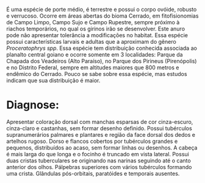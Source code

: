 ﻿É uma espécie de porte médio, é terrestre e possui o corpo ovóide, robusto e <glossario>verrucoso</glossario>. Ocorre em áreas abertas do bioma Cerrado, em fitofisionomias de Campo Limpo, Campo Sujo e Campo Rupestre, sempre próximo à riachos temporários, no qual os girinos irão se desenvolver. Este anuro pode não apresentar tolerância a modificações no habitat. Essa espécie possui características larvais e adultas que a aproximam do gênero *Proceratophrys spp*.
Essa espécie tem distribuição conhecida associada ao planalto central goiano e ocorre somente em 3 localidades: Parque da Chapada dos Veadeiros (Alto Paraíso), no Parque dos Pirineus (Pirenópolis) e no Distrito Federal, sempre em altitudes maiores que 800 metros e <glossario>endêmico</glossario> do Cerrado. Pouco se sabe sobre essa espécie, mas estudos indicam que sua distribuição é maior. 


# Diagnose:
Apresentar coloração dorsal com manchas esparsas de cor cinza-escuro, cinza-claro e castanhas, sem formar desenho definido. Possui tubérculos supranumerários palmares e plantares e região da face dorsal dos dedos e artelhos rugoso. Dorso e flancos cobertos por tubérculos grandes e pequenos, distribuídos ao acaso, sem formar linhas ou desenhos. A cabeça é mais larga do que longa e o focinho é truncado em vista lateral. Possui duas cristas tuberculares se originando nas narinas seguindo até o canto anterior dos olhos. Pálpebras superiores com vários tubérculos formando uma crista. Glândulas pós-orbitais, paratóides e temporais ausentes.